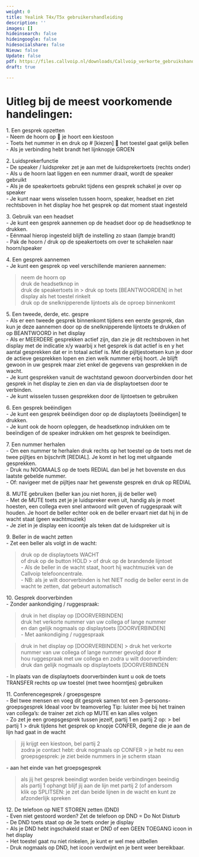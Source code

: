 ```yaml
---
weight: 0
title: Yealink T4x/T5x gebruikershandleiding
description: ''
images: []
hideinsearch: false
hideingoogle: false
hidesocialshare: false
Nieuw: false
Update: false
pdf: https://files.callvoip.nl/downloads/Callvoip_verkorte_gebruikshandleiding_Yealink-IP-Phones.pdf
draft: true

---
```


<h1>Uitleg bij de meest voorkomende handelingen:</h1>

1\. Een gesprek opzetten  
\- Neem de hoorn op  je hoort een kiestoon  
\- Toets het nummer in en druk op # \[kiezen\]  het toestel gaat gelijk bellen  
\- Als je verbinding hebt brandt het lijnknopje GROEN

2\. Luidsprekerfunctie  
\- De speaker / luidspreker zet je aan met de luidsprekertoets (rechts onder)  
\- Als u de hoorn laat liggen en een nummer draait, wordt de speaker gebruikt  
\- Als je de speakertoets gebruikt tijdens een gesprek schakel je over op speaker  
\- Je kunt naar wens wisselen tussen hoorn, speaker, headset en ziet rechtsboven in het display hoe het gesprek op dat moment staat ingesteld

3\. Gebruik van een headset  
\- Je kunt een gesprek aannemen op de headset door op de headsetknop te drukken.  
\- Eénmaal hierop ingesteld blijft de instelling zo staan (lampje brandt)  
\- Pak de hoorn / druk op de speakertoets om over te schakelen naar hoorn/speaker

4\. Een gesprek aannemen  
\- Je kunt een gesprek op veel verschillende manieren aannemen:   
> neem de hoorn op   
> druk de headsetknop in   
> druk de speakertoets in > druk op toets \[BEANTWOORDEN\] in het display als het toestel rinkelt   
> druk op de snelknipperende lijntoets als de oproep binnenkomt

5\. Een tweede, derde, etc. gespre  
\- Als er een tweede gesprek binnenkomt tijdens een eerste gesprek, dan kun je deze aannemen door op de snelknipperende lijntoets te drukken of op BEANTWOORD in het display  
\- Als er MEERDERE gesprekken actief zijn, dan zie je dit rechtsboven in het display met de indicatie x/y waarbij x het gesprek is dat actief is en y het aantal gesprekken dat er in totaal actief is. Met de pijltjestoetsen kun je door de actieve gesprekken lopen en zien welk nummer erbij hoort. Je blijft gewoon in uw gesprek maar ziet enkel de gegevens van gesprekken in de wacht.  
\- Je kunt gesprekken vanuit de wachtstand gewoon doorverbinden door het gesprek in het display te zien en dan via de displaytoetsen door te verbinden.  
\- Je kunt wisselen tussen gesprekken door de lijntoetsen te gebruiken

6\. Een gesprek beëindigen  
\- Je kunt een gesprek beëindigen door op de displaytoets \[beëindigen\] te drukken.  
\- Je kunt ook de hoorn opleggen, de headsetknop indrukken om te beeïndigen of de speaker indrukken om het gesprek te beeïndigen.

7\. Een nummer herhalen  
\- Om een nummer te herhalen druk rechts op het toestel op de toets met de twee pijltjes en bijschrift \[REDIAL\]. Je komt in het log met uitgaande gesprekken.  
\- Druk nu NOGMAALS op de toets REDIAL dan bel je het bovenste en dus laatste gebelde nummer.  
\- Of: navigeer met de pijltjes naar het gewenste gesprek en druk op REDIAL

8\. MUTE gebruiken (beller kan jou niet horen, jij de beller wel)  
\- Met de MUTE toets zet je je luidspreker even uit, handig als je moet hoesten, een collega even snel antwoord wilt geven of ruggespraak wilt houden. Je hoort de beller echter ook en de beller ervaart niet dat hij in de wacht staat (geen wachtmuziek)  
\- Je ziet in je display een icoontje als teken dat de luidspreker uit is

9\. Beller in de wacht zetten  
\- Zet een beller als volgt in de wacht:   
> druk op de displaytoets WACHT   
> of druk op de button HOLD > of druk op de brandende lijntoet  
\- Als de beller in de wacht staat, hoort hij wachtmuziek van de Callvoip telefooncentrale.  
\- NB: als je wilt doorverbinden is het NIET nodig de beller eerst in de wacht te zetten, dat gebeurt automatisch

10\. Gesprek doorverbinden  
\- Zonder aankondiging / ruggespraak:   
> druk in het display op \[DOORVERBINDEN\]   
> druk het verkorte nummer van uw collega of lange nummer   
> en dan gelijk nogmaals op displaytoets \[DOORVERBINDEN\]  
\- Met aankondiging / ruggespraak

> druk in het display op \[DOORVERBINDEN\] > druk het verkorte nummer van uw collega of lange nummer gevolgd door #   
> hou ruggespraak met uw collega en zodra u wilt doorverbinden:   
> druk dan gelijk nogmaals op displaytoets \[DOORVERBINDEN  
  
\- In plaats van de displaytoets doorverbinden kunt u ook de toets TRANSFER rechts op uw toestel (met twee hoorntjes) gebruiken

11\. Conferencegesprek / groepsgespre  
\- Bel twee mensen en voeg dit gesprek samen tot een 3-persoons-groepsgesprek Ideaal voor bv teamoverleg Tip: luister mee bij het trainen van collega’s: de trainer zet zich op MUTE en kan alles volgen  
\- Zo zet je een groepsgesprek tussen jezelf, partij 1 en partij 2 op: > bel partij 1 > druk tijdens het gesprek op knopje CONFER, degene die je aan de lijn had gaat in de wacht  
> jij krijgt een kiestoon, bel partij 2  
> zodra je contact hebt: druk nogmaals op CONFER > je hebt nu een groepsgesprek: je ziet beide nummers in je scherm staan  
  
\- aan het einde van het groepsgesprek  
> als jij het gesprek beeindigt worden beide verbindingen beeindig  
> als partij 1 ophangt blijf jij aan de lijn met partij 2 (of andersom  
> klik op SPLITSEN: je zet dan beide lijnen in de wacht en kunt ze afzonderlijk spreken

12\. De telefoon op NIET STOREN zetten (DND)  
\- Even niet gestoord worden? Zet de telefoon op DND = Do Not Disturb  
\- De DND toets staat op de 3e toets onder je display  
\- Als je DND hebt ingschakeld staat er DND of een GEEN TOEGANG icoon in het display  
\- Het toestel gaat nu niet rinkelen, je kunt er wel mee uitbellen  
\- Druk nogmaals op DND, het icoon verdwijnt en je bent weer bereikbaar.